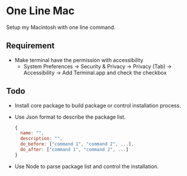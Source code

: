 One Line Mac
============

Setup my Macintosh with one line command.

Requirement 
-----------

- Make terminal have the permission with accessibility
	- System Preferences -> Security & Privacy -> Privacy (Tab) -> Accessibility -> Add Terminal.app and check the checkbox

Todo
----

- Install core package to build package or control installation process.
- Use Json format to describe the package list.

	```javascript
	{
	  name: "",
	  description: "",
	  do_before: ["command 1", "command 2", ...],
	  do_after: ["command 1", "command 2", ...]
	}
	```

- Use Node to parse package list and control the installation.

